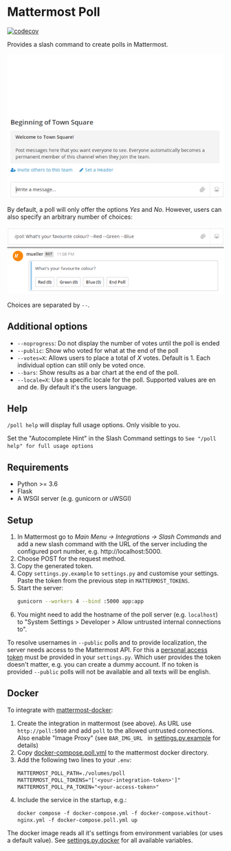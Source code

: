 # Mattermost Poll

[![codecov](https://codecov.io/gh/M-Mueller/mattermost-poll/branch/master/graph/badge.svg)](https://codecov.io/gh/M-Mueller/mattermost-poll)

Provides a slash command to create polls in Mattermost.

![Example](/doc/example_yes_no.gif)

By default, a poll will only offer the options *Yes* and *No*. However, users can also specify an arbitrary number of choices:

![Example](/doc/example_colours.png)

Choices are separated by `--`.

## Additional options

- `--noprogress`: Do not display the number of votes until the poll is ended
- `--public`: Show who voted for what at the end of the poll
- `--votes=X`: Allows users to place a total of *X* votes. Default is 1. Each individual option can still only be voted once.
- `--bars`: Show results as a bar chart at the end of the poll.
- `--locale=X`: Use a specific locale for the poll. Supported values are en and de. By default it's the users language.

## Help

`/poll help` will display full usage options. Only visible to you.

Set the "Autocomplete Hint" in the Slash Command settings to `See "/poll help" for full usage options`

## Requirements

- Python >= 3.6
- Flask
- A WSGI server (e.g. gunicorn or uWSGI)

## Setup

1. In Mattermost go to *Main Menu -> Integrations -> Slash Commands* and add a new slash command with the URL of the server including the configured port number, e.g. http://localhost:5000.
1. Choose POST for the request method.
1. Copy the generated token.
1. Copy `settings.py.example` to `settings.py` and customise your settings. Paste the token from the previous step in `MATTERMOST_TOKENS`.
1. Start the server:
   ```bash
   gunicorn --workers 4 --bind :5000 app:app
   ```
1. You might need to add the hostname of the poll server (e.g. `localhost`) to "System Settings > Developer > Allow untrusted internal connections to".

To resolve usernames in `--public` polls and to provide localization, the server needs access to the
Mattermost API. For this a [personal access token](https://docs.mattermost.com/developer/personal-access-tokens.html) must be provided in your `settings.py`. Which user provides the token doesn't matter, e.g. you can create a dummy account. If no token is provided `--public` polls will not be available and all texts will be english.

## Docker

To integrate with [mattermost-docker](https://github.com/mattermost/docker):

1. Create the integration in mattermost (see above). As URL use `http://poll:5000` and add `poll` to the allowed untrusted connections. Also enable "Image Proxy" (see `BAR_IMG_URL ` in [settings.py.example](settings.py.example) for details)
1. Copy [docker-compose.poll.yml](docker-compose.poll.yml) to the mattermost docker directory.
1. Add the following two lines to your `.env`:
   ```
   MATTERMOST_POLL_PATH=./volumes/poll
   MATTERMOST_POLL_TOKENS="['<your-integration-token>']"
   MATTERMOST_POLL_PA_TOKEN="<your-access-token>"
   ```
1. Include the service in the startup, e.g.:
   ```
   docker compose -f docker-compose.yml -f docker-compose.without-nginx.yml -f docker-compose.poll.yml up
   ```

The docker image reads all it's settings from environment variables (or uses a default value). See [settings.py.docker](settings.py.docker) for all available variables.
